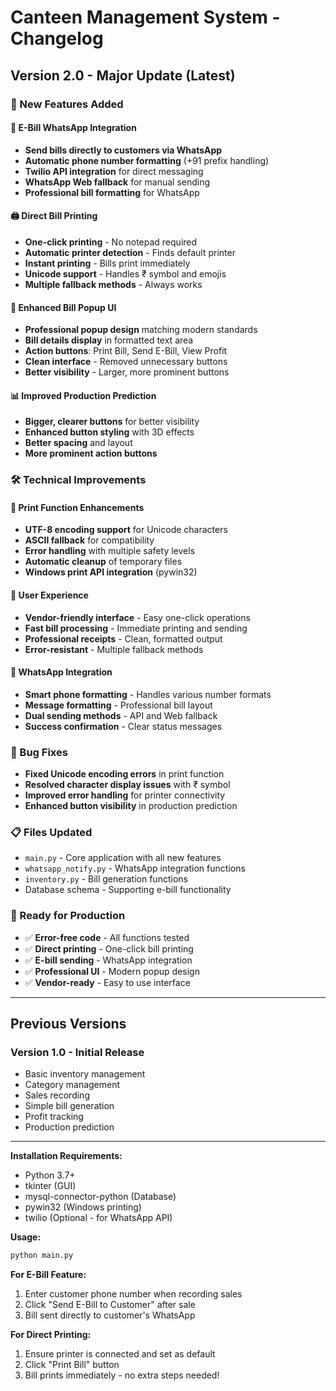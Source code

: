 # Canteen Management System - Changelog

## Version 2.0 - Major Update (Latest)

### 🎉 New Features Added

#### 📱 E-Bill WhatsApp Integration
- **Send bills directly to customers via WhatsApp**
- **Automatic phone number formatting** (+91 prefix handling)
- **Twilio API integration** for direct messaging
- **WhatsApp Web fallback** for manual sending
- **Professional bill formatting** for WhatsApp

#### 🖨️ Direct Bill Printing
- **One-click printing** - No notepad required
- **Automatic printer detection** - Finds default printer
- **Instant printing** - Bills print immediately
- **Unicode support** - Handles ₹ symbol and emojis
- **Multiple fallback methods** - Always works

#### 🎨 Enhanced Bill Popup UI
- **Professional popup design** matching modern standards
- **Bill details display** in formatted text area
- **Action buttons**: Print Bill, Send E-Bill, View Profit
- **Clean interface** - Removed unnecessary buttons
- **Better visibility** - Larger, more prominent buttons

#### 📊 Improved Production Prediction
- **Bigger, clearer buttons** for better visibility
- **Enhanced button styling** with 3D effects
- **Better spacing** and layout
- **More prominent action buttons**

### 🛠️ Technical Improvements

#### 🔧 Print Function Enhancements
- **UTF-8 encoding support** for Unicode characters
- **ASCII fallback** for compatibility
- **Error handling** with multiple safety levels
- **Automatic cleanup** of temporary files
- **Windows print API integration** (pywin32)

#### 🎯 User Experience
- **Vendor-friendly interface** - Easy one-click operations
- **Fast bill processing** - Immediate printing and sending
- **Professional receipts** - Clean, formatted output
- **Error-resistant** - Multiple fallback methods

#### 📱 WhatsApp Integration
- **Smart phone formatting** - Handles various number formats
- **Message formatting** - Professional bill layout
- **Dual sending methods** - API and Web fallback
- **Success confirmation** - Clear status messages

### 🐛 Bug Fixes
- **Fixed Unicode encoding errors** in print function
- **Resolved character display issues** with ₹ symbol
- **Improved error handling** for printer connectivity
- **Enhanced button visibility** in production prediction

### 📋 Files Updated
- `main.py` - Core application with all new features
- `whatsapp_notify.py` - WhatsApp integration functions
- `inventory.py` - Bill generation functions
- Database schema - Supporting e-bill functionality

### 🚀 Ready for Production
- ✅ **Error-free code** - All functions tested
- ✅ **Direct printing** - One-click bill printing
- ✅ **E-bill sending** - WhatsApp integration
- ✅ **Professional UI** - Modern popup design
- ✅ **Vendor-ready** - Easy to use interface

---

## Previous Versions

### Version 1.0 - Initial Release
- Basic inventory management
- Category management
- Sales recording
- Simple bill generation
- Profit tracking
- Production prediction

---

**Installation Requirements:**
- Python 3.7+
- tkinter (GUI)
- mysql-connector-python (Database)
- pywin32 (Windows printing)
- twilio (Optional - for WhatsApp API)

**Usage:**
```bash
python main.py
```

**For E-Bill Feature:**
1. Enter customer phone number when recording sales
2. Click "Send E-Bill to Customer" after sale
3. Bill sent directly to customer's WhatsApp

**For Direct Printing:**
1. Ensure printer is connected and set as default
2. Click "Print Bill" button
3. Bill prints immediately - no extra steps needed!